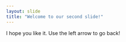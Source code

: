```yaml
---
layout: slide
title: "Welcome to our second slide!"
---
```

I hope you like it.
Use the left arrow to go back!
